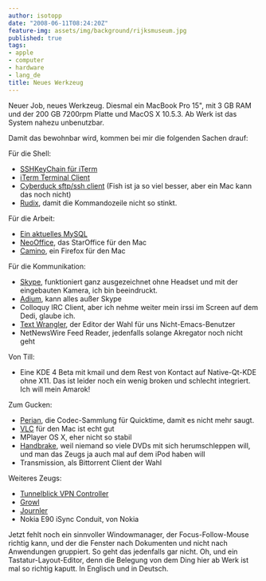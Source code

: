 ```yaml
---
author: isotopp
date: "2008-06-11T08:24:20Z"
feature-img: assets/img/background/rijksmuseum.jpg
published: true
tags:
- apple
- computer
- hardware
- lang_de
title: Neues Werkzeug
---
```


Neuer Job, neues Werkzeug. Diesmal ein MacBook Pro 15", mit 3 GB RAM und der 200 GB 7200rpm Platte und MacOS X 10.5.3. 
Ab Werk ist das System nahezu unbenutzbar. 

Damit das bewohnbar wird, kommen bei mir die folgenden Sachen drauf:

Für die Shell:

- [SSHKeyChain für iTerm](http://www.sshkeychain.org)
- [iTerm Terminal Client](http://iterm.sf.net)
- [Cyberduck sftp/ssh client](http://cyberduck.ch) (Fish ist ja so viel besser, aber ein Mac kann das noch nicht)
- [Rudix](http://rudix.sf.net), damit die Kommandozeile nicht so stinkt.

Für die Arbeit:

- [Ein aktuelles MySQL](http://www.mysql.com)
- [NeoOffice](http://www.neooffice.org), das StarOffice für den Mac
- [Camino](http://caminobrowser.org), ein Firefox für den Mac

Für die Kommunikation:

- [Skype](http://skype.com), funktioniert ganz ausgezeichnet ohne Headset und mit der eingebauten Kamera, ich bin beeindruckt.
- [Adium](http://www.adiumx.com), kann alles außer Skype 
- Colloquy IRC Client, aber ich nehme weiter mein irssi im Screen auf dem Dedi, glaube ich.
- [Text Wrangler](http://www.barebones.com), der Editor der Wahl für uns Nicht-Emacs-Benutzer
- NetNewsWire Feed Reader, jedenfalls solange Akregator noch nicht geht

Von Till:

- Eine KDE 4 Beta mit kmail und dem Rest von Kontact auf Native-Qt-KDE ohne X11. Das ist leider noch ein wenig broken und schlecht integriert. Ich will mein Amarok!

Zum Gucken:

- [Perian](http://perian.org), die Codec-Sammlung für Quicktime, damit es nicht mehr saugt.
- [VLC](http://www.videolan.org) für den Mac ist echt gut
- MPlayer OS X, eher nicht so stabil
- [Handbrake](http://handbrake.fr/?article=download), weil niemand so viele DVDs mit sich herumschleppen will, und man das Zeugs ja auch mal auf dem iPod haben will
- Transmission, als Bittorrent Client der Wahl

Weiteres Zeugs:

- [Tunnelblick VPN Controller](http://www.tunnelblick.net)
- [Growl](http://www.growl.info)
- [Journler](http://journler.com/download/index.php)
- Nokia E90 iSync Conduit, von Nokia

Jetzt fehlt noch ein sinnvoller Windowmanager, der Focus-Follow-Mouse richtig kann, und der die Fenster nach Dokumenten und nicht nach Anwendungen gruppiert.
So geht das jedenfalls gar nicht.
Oh, und ein Tastatur-Layout-Editor, denn die Belegung von dem Ding hier ab Werk ist mal so richtig kaputt.
In Englisch und in Deutsch.
